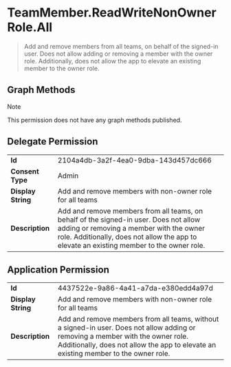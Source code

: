 # TeamMember.ReadWriteNonOwnerRole.All

> Add and remove members from all teams, on behalf of the signed-in user. Does not allow adding or removing a member with the owner role. Additionally, does not allow the app to elevate an existing member to the owner role.
## Graph Methods

> [!NOTE]
> This permission does not have any graph methods published.

## Delegate Permission
|||
|-|-|
|**Id**|2104a4db-3a2f-4ea0-9dba-143d457dc666|
|**Consent Type**|Admin|
|**Display String**|Add and remove members with non-owner role for all teams|
|**Description**|Add and remove members from all teams, on behalf of the signed-in user. Does not allow adding or removing a member with the owner role. Additionally, does not allow the app to elevate an existing member to the owner role.|
## Application Permission
|||
|-|-|
|**Id**|4437522e-9a86-4a41-a7da-e380edd4a97d|
|**Display String**|Add and remove members with non-owner role for all teams|
|**Description**|Add and remove members from all teams, without a signed-in user. Does not allow adding or removing a member with the owner role. Additionally, does not allow the app to elevate an existing member to the owner role.|
